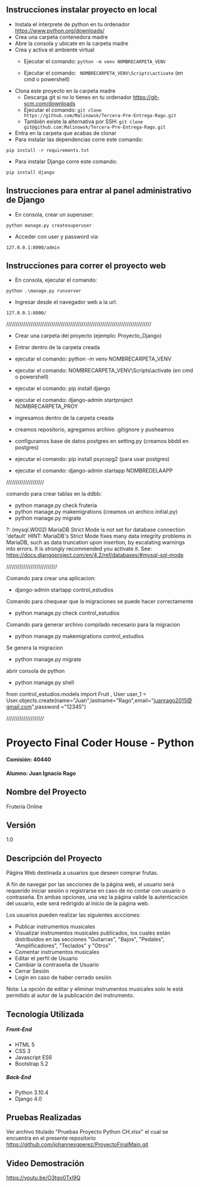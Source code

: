 ## Instrucciones instalar proyecto en local
+ Instala el interprete de python en tu ordenador https://www.python.org/downloads/
+ Crea una carpeta contenedora madre
+ Abre la consola y ubicate en la carpeta madre
+ Crea y activa el ambiente virtual
    + Ejecutar el comando: ```
python -m venv NOMBRECARPETA_VENV ```

    + Ejecutar el comando: ```
NOMBRECARPETA_VENV\Scripts\activate```
 (en cmd o powershell)
+ Clona este proyecto en la carpeta madre
    + Descarga git si no lo tienes en tu ordenador https://git-scm.com/downloads
    + Ejecutar el comando: ```git clone https://github.com/Malinowsk/Tercera-Pre-Entrega-Rago.git```
    + También existe la alternativa por SSH: ```git clone git@github.com:Malinowsk/Tercera-Pre-Entrega-Rago.git```
+ Entra en la carpeta que acabas de clonar
+ Para instalar las dependencias corre este comando:

```
pip install -r requirements.txt
```
+ Para instalar Django corre este comando:

```
pip install django
```

## Instrucciones para entrar al panel administrativo de Django
+ En consola, crear un superuser:
```
python manage.py createsuperuser
```
+ Acceder con user y password via:
```
127.0.0.1:8000/admin
```


## Instrucciones para correr el proyecto web
+ En consola, ejecutar el comando:
```
python .\manage.py runserver
```
+ Ingresar desde el navegador web a la url:
```
127.0.0.1:8000/
```

/////////////////////////////////////////////////////////////////////////////

* Crear una carpeta del proyecto (ejemplo: Proyecto_Django)
* Entrar dentro de la carpeta creada
* ejecutar el comando: python -m venv NOMBRECARPETA_VENV
* ejecutar el comando: NOMBRECARPETA_VENV\Scripts\activate (en cmd o powershell)
* ejecutar el comando: pip install django
* ejecutar el comando: django-admin startproject  NOMBRECARPETA_PROY
* ingresamos dentro de la carpeta creada
* creamos repositorio, agregamos archivo .gitignore y pusheamos
* configuramos base de datos postgres en setting.py (creamos bbdd en postgres)
* ejecutar el comando: pip install psycopg2 (para usar postgres)

* ejecutar el comando: django-admin startapp NOMBREDELAAPP

////////////////////

comando para crear tablas en la ddbb:

* python manage.py check fruteria 
* python manage.py makemigrations (creamos un archico initial.py)
* python manage.py migrate

?: (mysql.W002) MariaDB Strict Mode is not set for database connection 'default'
        HINT: MariaDB's Strict Mode fixes many data integrity problems in MariaDB, such as data truncation upon insertion, by escalating warnings into errors. It is strongly recommended you activate it. See: https://docs.djangoproject.com/en/4.2/ref/databases/#mysql-sql-mode


///////////////////////////

Comando para crear una aplicacion:

* django-admin startapp control_estudios

Comando para chequear que la migraciones se puede hacer correctamente

* python manage.py check control_estudios

Comando para generar archivo compilado necesario para la migracion 

* python manage.py makemigrations control_estudios

Se genera la migracion

* python manage.py migrate

abrir consola de python

* python manage.py shell

from control_estudios.models import Fruit , User
user_1 = User.objects.create(name="Juan",lastname="Rago",email="juanrago2015@gmail.com",password ="12345") 

////////////////////

# Proyecto Final Coder House - Python
#### Comisión: 40440
#### Alumno: Juan Ignacio Rago

## Nombre del Proyecto
Frutería Online

## Versión
1.0

## Descripción del Proyecto
Página Web destinada a usuarios que deseen comprar frutas.

A fin de navegar por las secciones de la página web, el usuario será requerido iniciar sesión o registrarse en caso de no contar con usuario o contraseña. En ambas opciones, una vez la página valide la autenticación del usuario, este será redirigido al inicio de la página web.

Los usuarios pueden realizar las siguientes accciones:
- Publicar instrumentos musicales
- Visualizar instrumentos musicales publicados, los cuales están distribuidos en las secciones "Guitarras", "Bajos", "Pedales", "Amplificadores", "Teclados" y "Otros"
- Comentar instrumentos musicales
- Editar el perfil de Usuario
- Cambiar la contraseña de Usuario
- Cerrar Sesión
- Login en caso de haber cerrado sesión

Nota: La opción de editar y eliminar instrumentos musicales solo le está permitido al autor de la publicación del instrumento.

## Tecnología Utilizada

##### Front-End
- HTML 5
- CSS 3
- Javascript ES6
- Bootstrap 5.2

##### Back-End
- Python 3.10.4
- Django 4.0

## Pruebas Realizadas

Ver archivo titulado "Pruebas Proyecto Python CH.xlsx" el cual se encuentra en el presente repositorio https://github.com/johannesgperez/ProyectoFinalMain.git

## Video Demostración

https://youtu.be/O3tgo0Txl9Q

